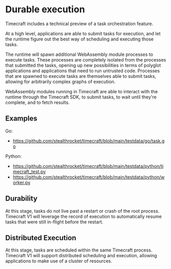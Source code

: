 # Durable execution

Timecraft includes a technical preview of a task orchestration feature.

At a high level, applications are able to submit tasks for execution, and
let the runtime figure out the best way of scheduling and executing those
tasks.

The runtime will spawn additional WebAssembly module processes to execute
tasks. These processes are completely isolated from the processes that
submitted the tasks, opening up new possibilities in terms of polyglot
applications and applications that need to run untrusted code.
Processes that are spawned to execute tasks are themselves able to
submit tasks, allowing for arbitrarily complex graphs of execution.

WebAssembly modules running in Timecraft are able to interact with the
runtime through the Timecraft SDK, to submit tasks, to wait until they're
complete, and to fetch results.

## Examples

Go:
* https://github.com/stealthrocket/timecraft/blob/main/testdata/go/task.go

Python:
* https://github.com/stealthrocket/timecraft/blob/main/testdata/python/timecraft_test.py
* https://github.com/stealthrocket/timecraft/blob/main/testdata/python/worker.py

## Durability

At this stage, tasks do not live past a restart or crash of the root process.
Timecraft V1 will leverage the record of execution to automatically resume tasks
that were still in-flight before the restart.

## Distributed Execution

At this stage, tasks are scheduled within the same Timecraft process. Timecraft
V1 will support distributed scheduling and execution, allowing applications to
make use of a cluster of resources.
